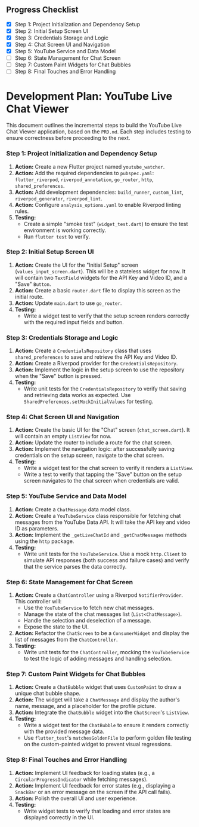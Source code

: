 ## Progress Checklist

- [x] Step 1: Project Initialization and Dependency Setup
- [x] Step 2: Initial Setup Screen UI
- [x] Step 3: Credentials Storage and Logic
- [x] Step 4: Chat Screen UI and Navigation
- [x] Step 5: YouTube Service and Data Model
- [ ] Step 6: State Management for Chat Screen
- [ ] Step 7: Custom Paint Widgets for Chat Bubbles
- [ ] Step 8: Final Touches and Error Handling

# Development Plan: YouTube Live Chat Viewer

This document outlines the incremental steps to build the YouTube Live Chat Viewer application, based on the `PRD.md`. Each step includes testing to ensure correctness before proceeding to the next.

### Step 1: Project Initialization and Dependency Setup

1.  **Action:** Create a new Flutter project named `youtube_watcher`.
2.  **Action:** Add the required dependencies to `pubspec.yaml`: `flutter_riverpod`, `riverpod_annotation`, `go_router`, `http`, `shared_preferences`.
3.  **Action:** Add development dependencies: `build_runner`, `custom_lint`, `riverpod_generator`, `riverpod_lint`.
4.  **Action:** Configure `analysis_options.yaml` to enable Riverpod linting rules.
5.  **Testing:**
    *   Create a simple "smoke test" (`widget_test.dart`) to ensure the test environment is working correctly.
    *   Run `flutter test` to verify.

### Step 2: Initial Setup Screen UI

1.  **Action:** Create the UI for the "Initial Setup" screen (`values_input_screen.dart`). This will be a stateless widget for now. It will contain two `TextField` widgets for the API Key and Video ID, and a "Save" `Button`.
2.  **Action:** Create a basic `router.dart` file to display this screen as the initial route.
3.  **Action:** Update `main.dart` to use `go_router`.
4.  **Testing:**
    *   Write a widget test to verify that the setup screen renders correctly with the required input fields and button.

### Step 3: Credentials Storage and Logic

1.  **Action:** Create a `CredentialsRepository` class that uses `shared_preferences` to save and retrieve the API Key and Video ID.
2.  **Action:** Create a Riverpod provider for the `CredentialsRepository`.
3.  **Action:** Implement the logic in the setup screen to use the repository when the "Save" button is pressed.
4.  **Testing:**
    *   Write unit tests for the `CredentialsRepository` to verify that saving and retrieving data works as expected. Use `SharedPreferences.setMockInitialValues` for testing.

### Step 4: Chat Screen UI and Navigation

1.  **Action:** Create the basic UI for the "Chat" screen (`chat_screen.dart`). It will contain an empty `ListView` for now.
2.  **Action:** Update the router to include a route for the chat screen.
3.  **Action:** Implement the navigation logic: after successfully saving credentials on the setup screen, navigate to the chat screen.
4.  **Testing:**
    *   Write a widget test for the chat screen to verify it renders a `ListView`.
    *   Write a test to verify that tapping the "Save" button on the setup screen navigates to the chat screen when credentials are valid.

### Step 5: YouTube Service and Data Model

1.  **Action:** Create a `ChatMessage` data model class.
2.  **Action:** Create a `YouTubeService` class responsible for fetching chat messages from the YouTube Data API. It will take the API key and video ID as parameters.
3.  **Action:** Implement the `_getLiveChatId` and `_getChatMessages` methods using the `http` package.
4.  **Testing:**
    *   Write unit tests for the `YouTubeService`. Use a mock `http.Client` to simulate API responses (both success and failure cases) and verify that the service parses the data correctly.

### Step 6: State Management for Chat Screen

1.  **Action:** Create a `ChatController` using a Riverpod `NotifierProvider`. This controller will:
    *   Use the `YouTubeService` to fetch new chat messages.
    *   Manage the state of the chat messages list (`List<ChatMessage>`).
    *   Handle the selection and deselection of a message.
    *   Expose the state to the UI.
2.  **Action:** Refactor the `ChatScreen` to be a `ConsumerWidget` and display the list of messages from the `ChatController`.
3.  **Testing:**
    *   Write unit tests for the `ChatController`, mocking the `YouTubeService` to test the logic of adding messages and handling selection.

### Step 7: Custom Paint Widgets for Chat Bubbles

1.  **Action:** Create a `ChatBubble` widget that uses `CustomPaint` to draw a unique chat bubble shape.
2.  **Action:** The widget will take a `ChatMessage` and display the author's name, message, and a placeholder for the profile picture.
3.  **Action:** Integrate the `ChatBubble` widget into the `ChatScreen`'s `ListView`.
4.  **Testing:**
    *   Write a widget test for the `ChatBubble` to ensure it renders correctly with the provided message data.
    *   Use `flutter_test`'s `matchesGoldenFile` to perform golden file testing on the custom-painted widget to prevent visual regressions.

### Step 8: Final Touches and Error Handling

1.  **Action:** Implement UI feedback for loading states (e.g., a `CircularProgressIndicator` while fetching messages).
2.  **Action:** Implement UI feedback for error states (e.g., displaying a `SnackBar` or an error message on the screen if the API call fails).
3.  **Action:** Polish the overall UI and user experience.
4.  **Testing:**
    *   Write widget tests to verify that loading and error states are displayed correctly in the UI.